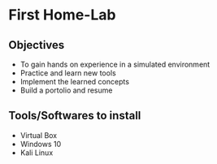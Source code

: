 # First Home-Lab
## Objectives 
  - To gain hands on experience in a simulated environment
  - Practice and learn new tools
  - Implement the learned concepts
  - Build a portolio and resume   
## Tools/Softwares to install 
   - Virtual Box
   - Windows 10 
   - Kali Linux 
